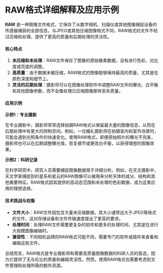 # RAW格式详细解释及应用示例

**RAW** 是一种图像文件格式，它保存了从数字相机、扫描仪或其他图像捕捉设备的传感器捕获的全部信息。与JPEG或其他压缩图像格式不同，RAW格式的文件不经过压缩和处理，提供了更高的质量和后期处理的灵活性。

#### 核心特点

1. **未压缩和未处理**：RAW文件保存了图像的原始像素数据，没有进行色彩、对比度或亮度的调整。
2. **高质量**：由于数据未被压缩，RAW格式的图像能够保持最高的质量，尤其是在颜色深度和细节上。
3. **灵活的后期处理**：摄影师可以在图像处理软件中调整RAW文件的曝光、白平衡和其他图像参数，而不会像处理已压缩图像那样丢失质量。

#### 应用示例

**示例1：专业摄影**

在专业摄影中，摄影师常常选择拍摄RAW格式以保留最大量的图像信息，从而在后期处理中有更大的控制空间。例如，一位婚礼摄影师在拍摄室内和室外场景时，可能会遇到光照条件的快速变化。使用RAW格式，即便原始照片的曝光不完美，摄影师也可以在后期调整曝光值，恢复细节或更改白平衡，以获得理想的图像效果。

**示例2：科研记录**

在科学研究中，研究人员需要捕捉图像数据用于详细分析。例如，在天文摄影中，天文学家捕捉到的星系和星云的RAW图像可以被用来分析天体的成分、结构和其他重要特征。RAW格式因其提供的高动态范围和未处理的色彩数据，成为这类应用的理想选择。

#### 技术挑战与权衡

- **文件大小**：RAW文件因包含大量未压缩数据，其大小通常远大于JPEG等格式的文件，这对存储设备和文件传输速度提出了更高的要求。
- **处理时间**：处理RAW文件需要更复杂的软件和更多的处理时间，尤其是在进行大规模图像编辑时。
- **兼容性**：不同相机品牌的RAW格式可能不同，需要专门的软件或插件来查看和编辑这些文件。

总结而言，RAW格式是专业摄影师和需要高质量图像数据的科研人员的首选，因为它提供了无与伦比的质量和编辑灵活性。然而，使用RAW格式也需要考虑到文件管理和处理所需的额外资源。